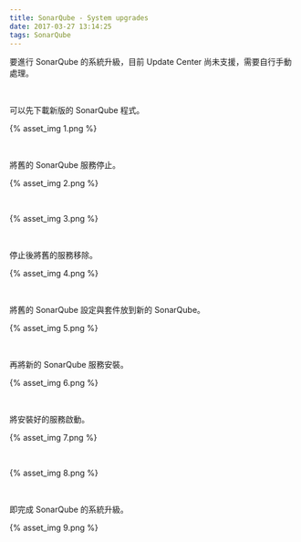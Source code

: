 ```yaml
---
title: SonarQube - System upgrades
date: 2017-03-27 13:14:25
tags: SonarQube
---
```


要進行 SonarQube 的系統升級，目前 Update Center 尚未支援，需要自行手動處理。  

<!-- More -->

<br/>


可以先下載新版的 SonarQube 程式。  

{% asset_img 1.png %}

<br/>


將舊的 SonarQube 服務停止。  

{% asset_img 2.png %}

<br/>


{% asset_img 3.png %}

<br/>


停止後將舊的服務移除。  

{% asset_img 4.png %}

<br/>


將舊的 SonarQube 設定與套件放到新的 SonarQube。  

{% asset_img 5.png %}

<br/>


再將新的 SonarQube 服務安裝。  

{% asset_img 6.png %}

<br/>


將安裝好的服務啟動。  

{% asset_img 7.png %}

<br/>


{% asset_img 8.png %}

<br/>


即完成 SonarQube 的系統升級。  

{% asset_img 9.png %}

<br/>